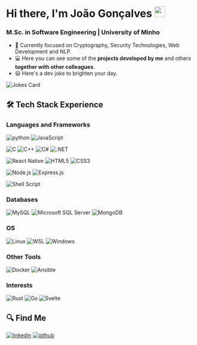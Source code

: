 <!---

- 💞️ I’m looking to collaborate on ...
- 📫 How to reach me ...

joaoestgon/joaoestgon is a ✨ special ✨ repository because its `README.md` (this file) appears on your GitHub profile.
You can click the Preview link to take a look at your changes.
--->

# Hi there, I'm João Gonçalves <img src="https://media.giphy.com/media/hvRJCLFzcasrR4ia7z/giphy.gif" width="29px" height="29px">


### M.Sc. in Software Engineering | University of Minho

- 🔭 Currently focused on Cryptography, Security Technologies, Web Development and NLP.
- :computer: Here you can see some of the **projects developed by me** and others **together with other colleagues**.
- :smiley: Here's a dev joke to brighten your day.

![Jokes Card](https://readme-jokes.vercel.app/api)

<!---

### :fire: My Stats :

[![Top Langs](https://github-readme-stats.vercel.app/api/top-langs/?username=joaoestgon&layout=compact&theme=vision-friendly-dark)](https://github.com/anuraghazra/github-readme-stats)

--->

## 🛠️ Tech Stack Experience
  
### Languages and Frameworks

![python](https://img.shields.io/badge/Python-3776AB?style=for-the-badge&logo=python&logoColor=white)
![JavaScript](https://img.shields.io/badge/JavaScript-F7DF1E?style=for-the-badge&logo=javascript&logoColor=black)

![C](https://img.shields.io/badge/C-00599C?style=for-the-badge&logo=c&logoColor=white)
![C++](https://img.shields.io/badge/C%2B%2B-00599C?style=for-the-badge&logo=c%2B%2B&logoColor=white)
![C#](https://img.shields.io/badge/C%23-blueviolet?style=for-the-badge&logo=c-sharp&logoColor=white)
![.NET](https://img.shields.io/badge/-.NET-blueviolet?style=for-the-badge&logo=dotnet&logoColor=white)

![React Native](https://img.shields.io/badge/React_Native-20232A?style=for-the-badge&logo=react&logoColor=61DAFB)
![HTML5](https://img.shields.io/badge/HTML5-E34F26?style=for-the-badge&logo=html5&logoColor=white)
![CSS3](https://img.shields.io/badge/CSS3-1572B6?style=for-the-badge&logo=css3&logoColor=white)

![Node.js](https://img.shields.io/badge/Node.js-339933?style=for-the-badge&logo=nodedotjs&logoColor=white)
![Express.js](https://img.shields.io/badge/Express.js-000000?style=for-the-badge&logo=express&logoColor=white)

![Shell Script](https://img.shields.io/badge/Shell_Script-121011?style=for-the-badge&logo=gnu-bash&logoColor=white)

### Databases

![MySQL](https://img.shields.io/badge/MySQL-005C84?style=for-the-badge&logo=mysql&logoColor=white)
![Microsoft SQL Server](https://img.shields.io/badge/Microsoft%20SQL%20Server-CC2927?style=for-the-badge&logo=microsoft%20sql%20server&logoColor=white)
![MongoDB](https://img.shields.io/badge/MongoDB-47A248?style=for-the-badge&logo=mongodb&logoColor=white)

### OS

![Linux](https://img.shields.io/badge/Linux-FCC624?style=for-the-badge&logo=linux&logoColor=black)
![WSL](https://img.shields.io/badge/WSL-4D4D4D?style=for-the-badge&logo=gnubash&logoColor=white)
![Windows](https://img.shields.io/badge/Windows-0078D6?style=for-the-badge&logo=windows&logoColor=white)

### Other Tools
![Docker](https://img.shields.io/badge/-docker-blue?style=for-the-badge&logo=docker&logoColor=white)
![Ansible](https://img.shields.io/badge/Ansible-000000?style=for-the-badge&logo=ansible&logoColor=white)

### Interests
![Rust](https://img.shields.io/badge/Rust-000000?style=for-the-badge&logo=rust&logoColor=white)
![Go](https://img.shields.io/badge/Go-00ADD8?style=for-the-badge&logo=go&logoColor=white)
![Svelte](https://img.shields.io/badge/Svelte-FF3E00?style=for-the-badge&logo=svelte&logoColor=white)

## :mag: Find Me
[![linkedin](https://img.shields.io/badge/LinkedIn-0077B5?style=for-the-badge&logo=LinkedIn&logoColor=white)](https://www.linkedin.com/in/joao-goncalves-pdm/)
[![github](https://img.shields.io/badge/GitHub-000000?style=for-the-badge&logo=GitHub&logoColor=white)](https://github.com/joaoestgon)
